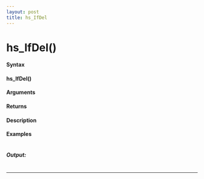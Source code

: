 ```yaml
---
layout: post
title: hs_IfDel
---
```


# hs_IfDel()


#### Syntax

#### hs_IfDel()

#### Arguments

#### Returns

#### Description

#### Examples

```

```

##### Output:

```

```

---